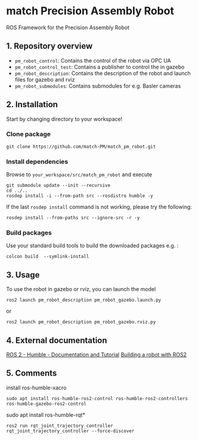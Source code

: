 # match Precision Assembly Robot 
ROS Framework for the Precision Assembly Robot
## 1. Repository overview
* `pm_robot_control`: Contains the control of the robot via OPC UA
* `pm_robot_control_test`: Contains a publisher to control the in gazebo
* `pm_robot_description`: Contains the description of the robot and launch files for gazebo and rviz
* `pm_robot_submodules`: Contains submodules for e.g. Basler cameras

## 2. Installation 
Start by changing directory to your workspace!

### Clone package
```
git clone https://github.com/match-PM/match_pm_robot.git
```
### Install dependencies
Browse to `your_workspace/src/match_pm_robot` and execute
```
git submodule update --init --recursive
cd ../..
rosdep install -i --from-path src --rosdistro humble -y
```
If the last `rosdep install` command is not working, please try the following:
```
rosdep install --from-paths src --ignore-src -r -y
```

### Build packages
Use your standard build tools to build the downloaded packages e.g. : 
```
colcon build  --symlink-install
```


## 3. Usage
To use the robot in gazebo or rviz, you can launch the model

```
ros2 launch pm_robot_description pm_robot_gazebo.launch.py 
```
or
```
ros2 launch pm_robot_description pm_robot_gazebo.rviz.py 
```

## 4. External documentation
[ROS 2 - Humble - Documentation and Tutorial](https://docs.ros.org/en/humble/Tutorials/Beginner-Client-Libraries/Colcon-Tutorial.html)
[Building a robot with ROS2](https://www.youtube.com/@ArticulatedRobotics/playlists)

## 5. Comments
install ros-humble-xacro
```
sudo apt install ros-humble-ros2-control ros-humble-ros2-controllers ros-humble-gazebo-ros2-control
```
sudo apt install ros-humble-rqt*
```
ros2 run rqt_joint_trajectory_controller rqt_joint_trajectory_controller --force-discover
